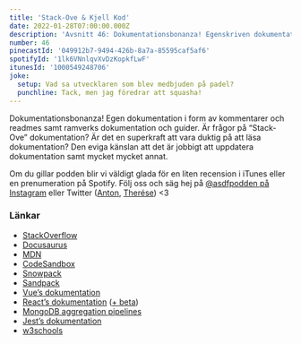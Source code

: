 ```yaml
---
title: 'Stack-Ove & Kjell Kod'
date: 2022-01-28T07:00:00.000Z
description: 'Avsnitt 46: Dokumentationsbonanza! Egenskriven dokumentation, ramverks dokumentation, Stack-Ove och mycket mer.'
number: 46
pinecastId: '049912b7-9494-426b-8a7a-85595caf5af6'
spotifyId: '1lk6VNnlqvXvDzKopkfLwF'
itunesId: '1000549248706'
joke:
  setup: Vad sa utvecklaren som blev medbjuden på padel?
  punchline: Tack, men jag föredrar att squasha!
---
```


Dokumentationsbonanza! Egen dokumentation i form av kommentarer och readmes samt ramverks dokumentation och guider. Är frågor på “Stack-Ove” dokumentation? Är det en superkraft att vara duktig på att läsa dokumentation? Den eviga känslan att det är jobbigt att uppdatera dokumentation samt mycket mycket annat.

Om du gillar podden blir vi väldigt glada för en liten recension i iTunes eller en prenumeration på Spotify. Följ oss och säg hej på [@asdfpodden på Instagram](https://www.instagram.com/asdfpodden/) eller Twitter ([Anton](https://twitter.com/Awnton), [Therése](https://twitter.com/tkomstadius)) &lt;3

### Länkar

- [StackOverflow](https://stackoverflow.com)
- [Docusaurus](https://docusaurus.io)
- [MDN](https://developer.mozilla.org/en-US/)
- [CodeSandbox](https://codesandbox.io)
- [Snowpack](https://www.snowpack.dev)
- [Sandpack](https://sandpack.codesandbox.io)
- [Vue’s dokumentation](https://v3.vuejs.org/guide/introduction.html)
- [React’s dokumentation](https://reactjs.org/docs/getting-started.html) ([+ beta](https://beta.reactjs.org))
- [MongoDB aggregation pipelines](https://docs.mongodb.com/manual/core/aggregation-pipeline/)
- [Jest’s dokumentation](https://jestjs.io/docs/getting-started)
- [w3schools](https://www.w3schools.com)
